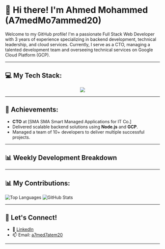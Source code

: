 # 👋 Hi there! I'm Ahmed Mohammed (A7medMo7ammed20)

Welcome to my GitHub profile! I'm a passionate Full Stack Web Developer with 3 years of experience specializing in backend development, technical leadership, and cloud services. Currently, I serve as a CTO, managing a talented development team and overseeing technical services on Google Cloud Platform (GCP).

---

## 💻 My Tech Stack:
<p align="center">
  <a href="https://skillicons.dev">
    <img src="https://skillicons.dev/icons?i=angular,nodejs,gcp,ts,tailwindcss,git,mysql,firebase" />
  </a>
</p>

---

## 🌟 Achievements:
- **CTO** at [SMA SMA Smart Managed Applications for IT Co.]
- Delivered scalable backend solutions using **Node.js** and **GCP**.
- Managed a team of 10+ developers to deliver multiple successful projects.

---
## 📊 Weekly Development Breakdown
<!--START_SECTION:waka-->
<!--END_SECTION:waka-->

---

## 📊 My Contributions:
![Top Languages](https://github-readme-stats.vercel.app/api/top-langs/?username=A7medMo7ammed20&layout=compact&theme=radical)
![GitHub Stats](https://github-readme-stats.vercel.app/api?username=A7medMo7ammed20&show_icons=true&theme=radical)


---

## 🤝 Let's Connect!
- 💼 [LinkedIn](https://linkedin.com/in/ahmed-hatem-9679912b7)
- 📫 Email: [a7med7atem20](mailto:a7med7atem20@gmail.com)

---
